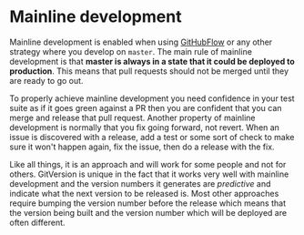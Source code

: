 # Mainline development
Mainline development is enabled when using [GitHubFlow](/git-branching-strategies/githubflow.md) or any other strategy where you develop on `master`. The main rule of mainline development is that **master is always in a state that it could be deployed to production**. This means that pull requests should not be merged until they are ready to go out.

To properly achieve mainline development you need confidence in your test suite as if it goes green against a PR then you are confident that you can merge and release that pull request. Another property of mainline development is normally that you fix going forward, not revert. When an issue is discovered with a release, add a test or some sort of check to make sure it won't happen again, fix the issue, then do a release with the fix.

Like all things, it is an approach and will work for some people and not for others. GitVersion is unique in the fact that it works very well with mainline development and the version numbers it generates are *predictive* and indicate what the next version to be released is. Most other approaches require bumping the version number before the release which means that the version being built and the version number which will be deployed are often different.
